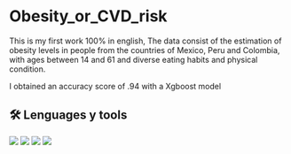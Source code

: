 # Obesity_or_CVD_risk

This is my first work 100% in english, The data consist of the estimation of obesity levels in people from the countries of Mexico, Peru and Colombia, with ages between 14 and 61 and diverse eating habits and physical condition.

I obtained an accuracy score of .94 with a Xgboost model

## 🛠️ Lenguages y tools 
<img src = "https://img.shields.io/badge/Jupyter-F37626.svg?&style=for-the-badge&logo=Jupyter&logoColor=white"> <img src="https://img.shields.io/badge/Python-FFD43B?style=for-the-badge&logo=python&logoColor=blue" /> <img src ="https://img.shields.io/badge/scikit_learn-F7931E?style=for-the-badge&logo=scikit-learn&logoColor=white" /> <img src= "https://img.shields.io/badge/Pandas-2C2D72?style=for-the-badge&logo=pandas&logoColor=white"/> 


